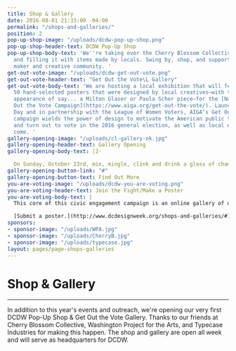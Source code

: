 ```yaml
---
title: Shop & Gallery
date: 2016-08-01 21:33:00 -04:00
permalink: "/shops-and-galleries/"
position: 2
pop-up-shop-image: "/uploads/dcdw-pop-up-shop.png"
pop-up-shop-header-text: DCDW Pop-Up Shop
pop-up-shop-body-text: 'We''re taking over the Cherry Blossom Collective store front
  and filling it with items made by locals. Swing by, shop, and support our neighborhood
  maker and creative community. '
get-out-vote-image: "/uploads/dcdw-get-out-vote.png"
get-out-vote-header-text: "Get Out the Vote\L Gallery"
get-out-vote-body-text: 'We are hosting a local exhibition that will feature up to
  50 hand-selected posters that were designed by local creatives—with the occasional
  appearance of say... a Milton Glaser or Paula Scher piece—for the [National Get
  Out the Vote Campaign](https://www.aiga.org/get-out-the-vote/). Launched on President’s
  Day and in partnership with the League of Women Voters, AIGA‘s Get Out the Vote
  campaign wields the power of design to motivate the American public to register
  and turn out to vote in the 2016 general election, as well as local elections to
  come. '
gallery-opening-image: "/uploads/cl-gallery-nk.jpg"
gallery-opening-header-text: Gallery Opening
gallery-opening-body-text: |2-

  On Sunday, October 23rd, mix, mingle, clink and drink a glass of champagne to toast the opening of the DC’s “Get Out the Vote” (GOTV) poster gallery.
gallery-opening-button-link: "#"
gallery-opening-button-text: Find Out More
you-are-voting-image: "/uploads/dcdw-you-are-voting.png"
you-are-voting-header-text: Join the Fight/Make a Poster
you-are-voting-body-text: |
  This core of this civic engagement campaign is an online gallery of original posters generated by AIGA members for printing and public distribution. It is vital to the spirit, impact, and accessibility of this campaign that posters are nonpartisan and in window card format (portrait, 11x17 inches).

  [Submit a poster.](http://www.dcdesignweek.org/shops-and-galleries/#)
sponsors:
- sponsor-image: "/uploads/WPA.jpg"
- sponsor-image: "/uploads/CherryB.jpg"
- sponsor-image: "/uploads/typecase.jpg"
layout: pages/page-shops-galleries
---
```


# Shop & Gallery

---

In addition to this year's events and outreach, we're opening our very first DCDW Pop-Up Shop & Get Out the Vote Gallery. Thanks to our friends at Cherry Blossom Collective, Washington Project for the Arts, and Typecase Industries for making this happen. The shop and gallery are open all week and will serve as headquarters for DCDW.